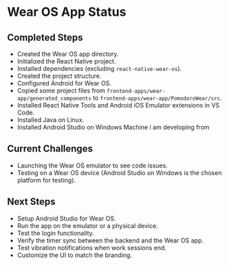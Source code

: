 # Wear OS App Status

## Completed Steps

- Created the Wear OS app directory.
- Initialized the React Native project.
- Installed dependencies (excluding `react-native-wear-os`).
- Created the project structure.
- Configured Android for Wear OS.
- Copied some project files from `frontend-apps/wear-app/generated_components` to `frontend-apps/wear-app/PomodoroWear/src`.
- Installed React Native Tools and Android iOS Emulator extensions in VS Code.
- Installed Java on Linux.
- Installed Android Studio on Windows Machine i am developing from

## Current Challenges

- Launching the Wear OS emulator to see code issues.
- Testing on a Wear OS device (Android Studio on Windows is the chosen platform for testing).

## Next Steps

- Setup Android Studio for Wear OS.
- Run the app on the emulator or a physical device.
- Test the login functionality.
- Verify the timer sync between the backend and the Wear OS app.
- Test vibration notifications when work sessions end.
- Customize the UI to match the branding.